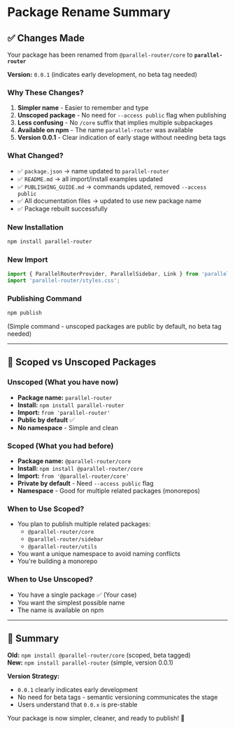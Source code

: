 # Package Rename Summary

## ✅ Changes Made

Your package has been renamed from `@parallel-router/core` to **`parallel-router`**

**Version:** `0.0.1` (indicates early development, no beta tag needed)

### Why These Changes?

1. **Simpler name** - Easier to remember and type
2. **Unscoped package** - No need for `--access public` flag when publishing
3. **Less confusing** - No `/core` suffix that implies multiple subpackages
4. **Available on npm** - The name `parallel-router` was available
5. **Version 0.0.1** - Clear indication of early stage without needing beta tags

### What Changed?

- ✅ `package.json` → name updated to `parallel-router`
- ✅ `README.md` → all import/install examples updated
- ✅ `PUBLISHING_GUIDE.md` → commands updated, removed `--access public`
- ✅ All documentation files → updated to use new package name
- ✅ Package rebuilt successfully

### New Installation

```bash
npm install parallel-router
```

### New Import

```typescript
import { ParallelRouterProvider, ParallelSidebar, Link } from 'parallel-router';
import 'parallel-router/styles.css';
```

### Publishing Command

```bash
npm publish
```

(Simple command - unscoped packages are public by default, no beta tag needed)

---

## 📝 Scoped vs Unscoped Packages

### Unscoped (What you have now)
- **Package name:** `parallel-router`
- **Install:** `npm install parallel-router`
- **Import:** `from 'parallel-router'`
- **Public by default** ✅
- **No namespace** - Simple and clean

### Scoped (What you had before)
- **Package name:** `@parallel-router/core`
- **Install:** `npm install @parallel-router/core`
- **Import:** `from '@parallel-router/core'`
- **Private by default** - Need `--access public` flag
- **Namespace** - Good for multiple related packages (monorepos)

### When to Use Scoped?
- You plan to publish multiple related packages:
  - `@parallel-router/core`
  - `@parallel-router/sidebar`
  - `@parallel-router/utils`
- You want a unique namespace to avoid naming conflicts
- You're building a monorepo

### When to Use Unscoped?
- You have a single package ✅ (Your case)
- You want the simplest possible name
- The name is available on npm

---

## 🎯 Summary

**Old:** `npm install @parallel-router/core` (scoped, beta tagged)  
**New:** `npm install parallel-router` (simple, version 0.0.1)

**Version Strategy:**
- `0.0.1` clearly indicates early development
- No need for beta tags - semantic versioning communicates the stage
- Users understand that `0.0.x` is pre-stable

Your package is now simpler, cleaner, and ready to publish! 🚀
